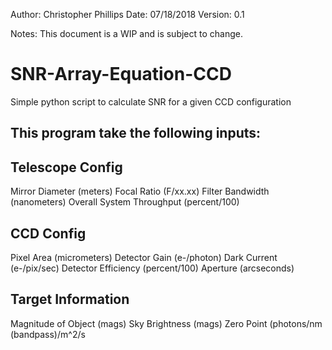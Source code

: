 Author: Christopher Phillips
Date: 07/18/2018
Version: 0.1

Notes: This document is a WIP and is subject to change.


# SNR-Array-Equation-CCD
Simple python script to calculate SNR for a given CCD configuration

## This program take the following inputs:

## Telescope Config
Mirror Diameter (meters)
Focal Ratio (F/xx.xx)
Filter Bandwidth (nanometers)
Overall System Throughput (percent/100)

## CCD Config
Pixel Area (micrometers)
Detector Gain (e-/photon)
Dark Current (e-/pix/sec)
Detector Efficiency (percent/100)
Aperture (arcseconds)

## Target Information
Magnitude of Object (mags)
Sky Brightness (mags)
Zero Point (photons/nm (bandpass)/m^2/s

